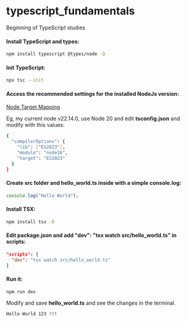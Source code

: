 # typescript_fundamentals
Beginning of TypeScript studies

#### Install TypeScript and types:

```sh
npm install typescript @types/node -D
```

#### Init TypeScript:

```sh
npx tsc --init 
```

#### Access the recommended settings for the installed NodeJs version:

[Node Target Mapping](https://github.com/microsoft/TypeScript/wiki/Node-Target-Mapping)

Eg, my current node v22.14.0, use Node 20 and edit **tsconfig.json** and modify with this values:

```sh
{
  "compilerOptions": {
    "lib": ["ES2023"],
    "module": "node16",
    "target": "ES2023"
  }
}
```

#### Create src folder and hello_world.ts inside with a simple console.log:

```js
console.log("Hello World");
```

#### Install TSX:
```sh
npm install tsx -D
```

#### Edit **package.json** and add **"dev": "tsx watch src/hello_world.ts"** in scripts:
```json
"scripts": {
  "dev": "tsx watch src/hello_world.ts"
}
```

#### Run it: 
```sh
npm run dev 
```

Modify and save **hello_world.ts** and see the changes in the terminal.
```sh
Hello World 123 !!!
```
